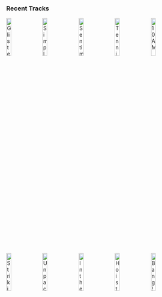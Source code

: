 ### Recent Tracks
[<img src='https://lastfm.freetls.fastly.net/i/u/300x300/f84edcc6a8be8d266e7ca2dbba397a4d.png' width='16%' height='16%' alt='Glisten'>](https://www.last.fm/music/pines/_/glisten)&nbsp;&nbsp;&nbsp;&nbsp;[<img src='https://lastfm.freetls.fastly.net/i/u/300x300/be4a963567fb41d98655bee5efa325fa.png' width='16%' height='16%' alt='Simple Song'>](https://www.last.fm/music/the%2bshins/_/simple%2bsong)&nbsp;&nbsp;&nbsp;&nbsp;[<img src='https://lastfm.freetls.fastly.net/i/u/300x300/ac798975ccfb40152a05a1bf7418600e.png' width='16%' height='16%' alt='Sentimental'>](https://www.last.fm/music/wmd/_/sentimental)&nbsp;&nbsp;&nbsp;&nbsp;[<img src='https://lastfm.freetls.fastly.net/i/u/300x300/1ab80bbf23248079ef3fcfe65418f4ca.png' width='16%' height='16%' alt='Tennis Court'>](https://www.last.fm/music/justin%2bking/_/tennis%2bcourt)&nbsp;&nbsp;&nbsp;&nbsp;[<img src='https://lastfm.freetls.fastly.net/i/u/300x300/3b3c1d4dcfc6fdcfc5a3e522c83719d6.png' width='16%' height='16%' alt='10AM'>](https://www.last.fm/music/murtagh/_/10am)&nbsp;&nbsp;&nbsp;&nbsp;<br>[<img src='https://lastfm.freetls.fastly.net/i/u/300x300/3ec8b5ec80818c785fbf453521da1db7.png' width='16%' height='16%' alt='Striking'>](https://www.last.fm/music/francis%2band%2bthe%2blights/_/striking)&nbsp;&nbsp;&nbsp;&nbsp;[<img src='https://lastfm.freetls.fastly.net/i/u/300x300/2499e2428c364204c235cbe9c51100a4.png' width='16%' height='16%' alt='Unpack Your Heart'>](https://www.last.fm/music/phillip%2bphillips/_/unpack%2byour%2bheart)&nbsp;&nbsp;&nbsp;&nbsp;[<img src='https://lastfm.freetls.fastly.net/i/u/300x300/c3b0b97db4b95196347445840e2ef673.png' width='16%' height='16%' alt='In the Morning'>](https://www.last.fm/music/johnny%2bmanchild%2band%2bthe%2bpoor%2bbastards/_/in%2bthe%2bmorning)&nbsp;&nbsp;&nbsp;&nbsp;[<img src='https://lastfm.freetls.fastly.net/i/u/300x300/1c9ee97d82d684fc9532b97663823258.png' width='16%' height='16%' alt='Hoist Sail'>](https://www.last.fm/music/adam%2byoung/_/hoist%2bsail)&nbsp;&nbsp;&nbsp;&nbsp;[<img src='https://lastfm.freetls.fastly.net/i/u/300x300/4be3d6e538338f545206c5e9e4ab50a9.png' width='16%' height='16%' alt='Bang!'>](https://www.last.fm/music/ajr/_/bang%2521)&nbsp;&nbsp;&nbsp;&nbsp;<br>